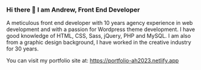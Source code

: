 ### Hi there 👋 I am Andrew, Front End Developer

A meticulous front end developer with 10 years agency experience in web development and with a passion for Wordpress theme development. I have good knowledge of HTML, CSS, Sass, jQuery, PHP and MySQL. I am also from a graphic design background, I have worked in the creative industry for 30 years.

You can visit my portfolio site at: https://portfolio-ah2023.netlify.app

<!--
**Hoseman/Hoseman** is a ✨ _special_ ✨ repository because its `README.md` (this file) appears on your GitHub profile.

Here are some ideas to get you started:

- 🔭 I’m currently working on ...
- 🌱 I’m currently learning ...
- 👯 I’m looking to collaborate on ...
- 🤔 I’m looking for help with ...
- 💬 Ask me about ...
- 📫 How to reach me: ...
- 😄 Pronouns: ...
- ⚡ Fun fact: ...
-->
